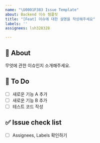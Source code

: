 ```yaml
---
name: "\U0001F383 Issue Template"
about: Backend 이슈 템플릿
title: "[Feat] 이슈에 대한 설명을 작성해주세요"
labels: ''
assignees: lsh328328

---
```


## 🐋 About

무엇에 관한 이슈인지 소개해주세요.

## 👻 To Do

- [ ] 새로운 기능 A 추가
- [ ] 새로운 기능 B 추가
- [ ] 테스트 코드 작성

## ✅ Issue check list

- [ ] Assignees, Labels 확인하기
